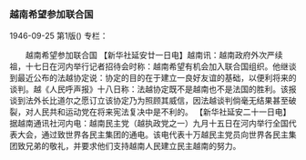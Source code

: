 ### 越南希望参加联合国

1946-09-25
第1版()
专栏：

　　越南希望参加联合国
    【新华社延安廿一日电】越南讯：越南政府外次严续祖，十七日在河内举行记者招待会时称：越南希望有机会加入联合国组织。他继谈到最近公布的法越协定说：协定的目的在于建立一良好友谊的基础，以便利将来的谈判。越《人民呼声报》十八日称：法越协定既不是越南也不是法国的胜利。该报谈到法外长比道尔之愿订立该协定乃为照顾其威信，因法越谈判倘毫无结果甚至破裂，对人民共和运动党在将来宪法复决中是不利的。
    【新华社延安二十一日电】据越南通讯社河内电：越南民主党（越执政党之一）九月十五日在河内举行全国代表大会，通过致世界各民主集团的通电。该电代表十万越民主党员向世界各民主集团致兄弟的敬礼，并要求他们支持越南人民建立民主越南的努力。
